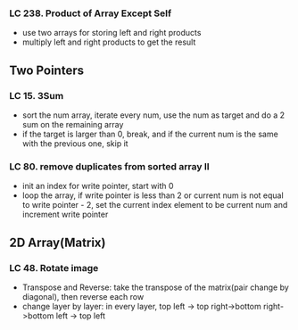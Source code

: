 ### LC 238. Product of Array Except Self
* use two arrays for storing left and right products
* multiply left and right products to get the result


## Two Pointers
### LC 15. 3Sum
* sort the num array, iterate every num, use the num as target and do a 2 sum on the remaining array
* if the target is larger than 0, break, and if the current num is the same with the previous one, skip it

### LC 80. remove duplicates from sorted array II
* init an index for write pointer, start with 0
* loop the array, if write pointer is less than 2 or  current num is not equal to write pointer - 2, set the current index element to be current num and increment write pointer

## 2D Array(Matrix)
### LC 48. Rotate image
* Transpose and Reverse: take the transpose of the matrix(pair change by diagonal), then reverse each row
* change layer by layer: in every layer, top left -> top right->bottom right->bottom left -> top left 

